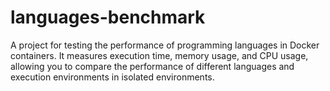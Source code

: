 # languages-benchmark
A project for testing the performance of programming languages in Docker containers. It measures execution time, memory usage, and CPU usage, allowing you to compare the performance of different languages and execution environments in isolated environments.
